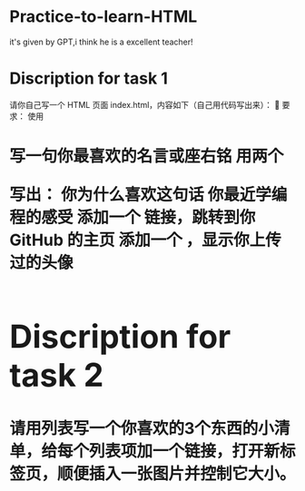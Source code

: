 # Practice-to-learn-HTML
it's given by GPT,i think he is a excellent teacher!

# Discription for task 1
请你自己写一个 HTML 页面 index.html，内容如下（自己用代码写出来）：
🔨 要求：
使用 <h1> 写一句你最喜欢的名言或座右铭
用两个 <p> 写出：
你为什么喜欢这句话
你最近学编程的感受
添加一个 <a> 链接，跳转到你 GitHub 的主页
添加一个 <img>，显示你上传过的头像

# Discription for task 2
请用列表写一个你喜欢的3个东西的小清单，给每个列表项加一个链接，打开新标签页，顺便插入一张图片并控制它大小。
